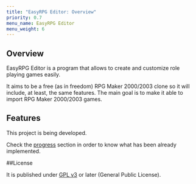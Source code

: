 ```yaml
---
title: "EasyRPG Editor: Overview"
priority: 0.7
menu_name: EasyRPG Editor
menu_weight: 6
---
```

<div class="info" markdown="1">

## Overview

EasyRPG Editor is a program that allows to create and customize role playing
games easily.

It aims to be a free (as in freedom) RPG Maker 2000/2003 clone so it will
include, at least, the same features.
The main goal is to make it able to import RPG Maker 2000/2003 games.

</div>
<div class="info" markdown="1">

## Features

This project is being developed.

Check the [progress](progress/) section in order to know what has been already
implemented.

</div>
<div class="info" markdown="1">

##License

It is published under [GPL v3] or later (General Public License).

[GPL v3]: https://github.com/EasyRPG/Editor/blob/master/COPYING

</div>